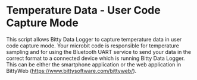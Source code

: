 # Temperature Data - User Code Capture Mode

This script allows Bitty Data Logger to capture temperature data in user code capture mode. Your microbit code is responsible for temperature sampling and for using the Bluetooth UART service to send your data in the correct format to a connected device which is running Bitty Data Logger. This can be either the smartphone application or the web application in BittyWeb (https://www.bittysoftware.com/bittyweb/).

